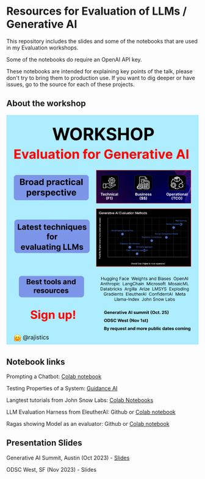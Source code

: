 # Resources for Evaluation of LLMs / Generative AI
This repository includes the slides and some of the notebooks that are used in my Evaluation workshops. 

Some of the notebooks do require an OpenAI API key.

These notebooks are intended for explaining key points of the talk, please don't try to bring them to production use. If you want to dig deeper or have issues, go to the source for each of these projects.

## About the workshop

![image](workshop_one_pager.png)

## Notebook links

Prompting a Chatbot: [Colab notebook](https://colab.research.google.com/github/minimaxir/chatgpt_api_test/blob/main/glados_chatbot.ipynb)

Testing Properties of a System: [Guidance AI](https://github.com/guidance-ai/guidance/blob/main/notebooks/testing_lms.ipynb)

Langtest tutorials from John Snow Labs: [Colab Notebooks](http://langtest.org/docs/pages/tutorials/tutorials)

LLM Evaluation Harness from EleutherAI: Github or [Colab notebook](https://colab.research.google.com/drive/1lPHO8wosT72jkhfBbcESsSD56IvpYk9u#scrollTo=asj6HXacKfc_)

Ragas showing Model as an evaluator: Github or [Colab notebook](https://colab.research.google.com/drive/1i78-peTBdhK5y4ZskFzC_NtLRaqvySXM)

## Presentation Slides
Generative AI Summit, Austin (Oct 2023) - [Slides](presentation_slides/EvaluatingLLMs_GenAI_Oct2023_Shah.pdf)

ODSC West, SF (Nov 2023) - Slides



